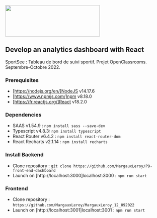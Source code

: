 <img width="300" height="100" src="https://github.com/MargauxLeroy/MargauxLeroy_12_092022/tree/dev/src/assets/logo.svg">

## Develop an analytics dashboard with React

SportSee : Tableau de bord de suivi sportif.
Projet OpenClassrooms. Septembre-Octobre 2022.

### Prerequisites

- [https://nodejs.org/en/]NodeJS v14.17.6
- [https://www.npmjs.com/]npm v8.18.0
- [https://fr.reactjs.org/]React v18.2.0

### Dependencies

- SAAS v1.54.9 : `npm install sass --save-dev`
- Typescript v4.8.3: `npm install typescript`
- React Router v6.4.2 : `npm install react-router-dom`
- React Recharts v2.1.14 : `npm install recharts`

### Install Backend

- Clone repository : `git clone https://github.com/MargauxLeroy/P9-front-end-dashboard`
- Launch on [http://localhost:3000]localhost:3000 : `npm run start`

### Frontend

- Clone repository : `https://github.com/MargauxLeroy/MargauxLeroy_12_092022`
- Launch on [http://localhost:3001]localhost:3001 : `npm run start`
